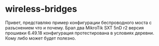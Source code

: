 # wireless-bridges
Привет, представляю пример конфигурации беспроводного моста с разъснением что и почему.
Брал два MikroTik SXT 5nD r2 версия прошивки 6.49.18 конфигурация протестирована в условиях деревни.
Кому либо может будет полезно.
